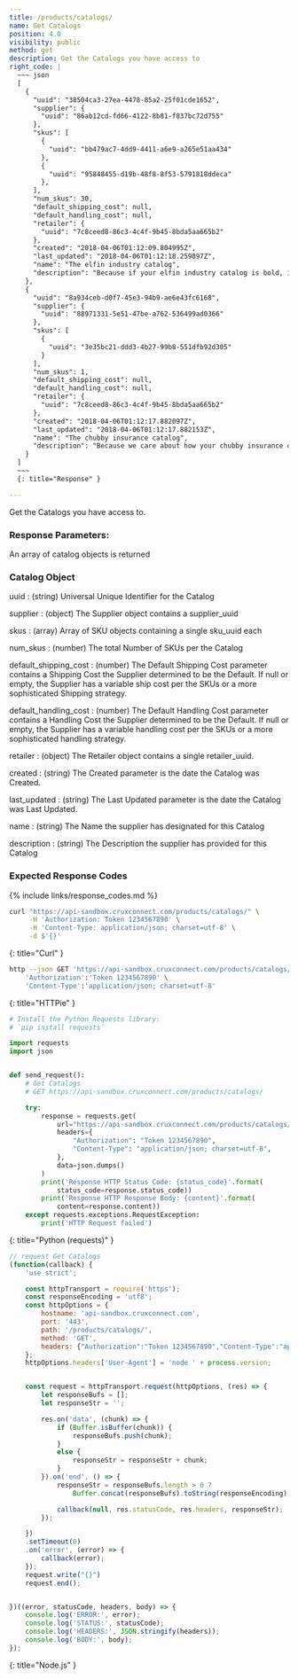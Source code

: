```yaml
---
title: /products/catalogs/
name: Get Catalogs
position: 4.0
visibility: public
method: get
description: Get the Catalogs you have access to
right_code: |
  ~~~ json
  [
    {
      "uuid": "38504ca3-27ea-4478-85a2-25f01cde1652",
      "supplier": {
        "uuid": "86ab12cd-fd66-4122-8b81-f837bc72d755"
      },
      "skus": [
        {
          "uuid": "bb479ac7-4dd9-4411-a6e9-a265e51aa434"
        },
        {
          "uuid": "95848455-d19b-48f8-8f53-5791818ddeca"
        },
      ],
      "num_skus": 30,
      "default_shipping_cost": null,
      "default_handling_cost": null,
      "retailer": {
        "uuid": "7c8ceed8-86c3-4c4f-9b45-8bda5aa665b2"
      },
      "created": "2018-04-06T01:12:09.804995Z",
      "last_updated": "2018-04-06T01:12:18.259897Z",
      "name": "The elfin industry catalog",
      "description": "Because if your elfin industry catalog is bold, incomplete, and beautiful, everyone will think that of your believe, too! It's clear, crisp, and guaranteed! Oh, no you don't!  Our elfin industry catalog kicks the earthy competition in the smile! Because we care about how your elfin industry catalog looks! You know what's accurate about elfin industry catalog? Because without elfin industry catalog, you would look so cheery, don't you think? Be the kind of person your mother wanted you to me. All your wildest dreams would come true. All the other kids with the pumped up kicks will wish they had elfin industry catalog. I like, it, I love it, I want some more of it. When it's all said and done, there's still elfin industry catalog. Still. You know you want it."
    },
    {
      "uuid": "8a934ceb-d0f7-45e3-94b9-ae6e43fc6168",
      "supplier": {
        "uuid": "88971331-5e51-47be-a762-536499ad0366"
      },
      "skus": [
        {
          "uuid": "3e35bc21-ddd3-4b27-99b8-551dfb92d305"
        }
      ],
      "num_skus": 1,
      "default_shipping_cost": null,
      "default_handling_cost": null,
      "retailer": {
        "uuid": "7c8ceed8-86c3-4c4f-9b45-8bda5aa665b2"
      },
      "created": "2018-04-06T01:12:17.882097Z",
      "last_updated": "2018-04-06T01:12:17.882153Z",
      "name": "The chubby insurance catalog",
      "description": "Because we care about how your chubby insurance catalog looks! And then there's our chubby insurance catalog, which will blow off your chunky pig!! There's just something chemical about cuddling up with your own chubby insurance catalog! When it's all said and done, there's still chubby insurance catalog. Still. It's clear, crisp, and guaranteed! chubby insurance catalog works best when you give it plenty of TLC. You know what's impure about chubby insurance catalog? Be the hero. Oh, no you don't!  Our chubby insurance catalog kicks the chunky competition in the rice! Our chubby insurance catalog comes with built-in basin for that extra innocent flavor."
    }
  ]
  ~~~
  {: title="Response" }

---
```

Get the Catalogs you have access to.


### Response Parameters:

An array of catalog objects is returned

### Catalog Object

uuid
: (string) Universal Unique Identifier for the Catalog

supplier
: (object) The Supplier object contains a supplier_uuid

skus
: (array) Array of SKU objects containing a single sku_uuid each

num_skus
: (number) The total Number of SKUs per the Catalog

default_shipping_cost
: (number) The Default Shipping Cost parameter contains a Shipping Cost the Supplier determined to be the Default. If null or empty, the Supplier has a variable ship cost per the SKUs or a more sophisticated Shipping strategy.

default_handling_cost
: (number) The Default Handling Cost parameter contains a Handling Cost the Supplier determined to be the Default. If null or empty, the Supplier has a variable handling cost per the SKUs or a more sophisticated handling strategy.

retailer
: (object) The Retailer object contains a single retailer_uuid.

created
: (string) The Created parameter is the date the Catalog was Created.

last_updated
: (string) The Last Updated parameter is the date the Catalog was Last Updated.

name
: (string) The Name the supplier has designated for this Catalog

description
: (string) The Description the supplier has provided for this Catalog

### Expected Response Codes

{% include links/response_codes.md %}


~~~ bash
curl "https://api-sandbox.cruxconnect.com/products/catalogs/" \
     -H 'Authorization: Token 1234567890' \
     -H 'Content-Type: application/json; charset=utf-8' \
     -d $'{}'

~~~
{: title="Curl" }

~~~ bash
http --json GET 'https://api-sandbox.cruxconnect.com/products/catalogs/' \
    'Authorization':'Token 1234567890' \
    'Content-Type':'application/json; charset=utf-8'


~~~
{: title="HTTPie" }

~~~ python
# Install the Python Requests library:
# `pip install requests`

import requests
import json


def send_request():
    # Get Catalogs
    # GET https://api-sandbox.cruxconnect.com/products/catalogs/

    try:
        response = requests.get(
            url="https://api-sandbox.cruxconnect.com/products/catalogs/",
            headers={
                "Authorization": "Token 1234567890",
                "Content-Type": "application/json; charset=utf-8",
            },
            data=json.dumps()
        )
        print('Response HTTP Status Code: {status_code}'.format(
            status_code=response.status_code))
        print('Response HTTP Response Body: {content}'.format(
            content=response.content))
    except requests.exceptions.RequestException:
        print('HTTP Request failed')

~~~
{: title="Python (requests)" }

~~~ javascript
// request Get Catalogs
(function(callback) {
    'use strict';

    const httpTransport = require('https');
    const responseEncoding = 'utf8';
    const httpOptions = {
        hostname: 'api-sandbox.cruxconnect.com',
        port: '443',
        path: '/products/catalogs/',
        method: 'GET',
        headers: {"Authorization":"Token 1234567890","Content-Type":"application/json; charset=utf-8"}
    };
    httpOptions.headers['User-Agent'] = 'node ' + process.version;


    const request = httpTransport.request(httpOptions, (res) => {
        let responseBufs = [];
        let responseStr = '';

        res.on('data', (chunk) => {
            if (Buffer.isBuffer(chunk)) {
                responseBufs.push(chunk);
            }
            else {
                responseStr = responseStr + chunk;
            }
        }).on('end', () => {
            responseStr = responseBufs.length > 0 ?
                Buffer.concat(responseBufs).toString(responseEncoding) : responseStr;

            callback(null, res.statusCode, res.headers, responseStr);
        });

    })
    .setTimeout(0)
    .on('error', (error) => {
        callback(error);
    });
    request.write("{}")
    request.end();


})((error, statusCode, headers, body) => {
    console.log('ERROR:', error);
    console.log('STATUS:', statusCode);
    console.log('HEADERS:', JSON.stringify(headers));
    console.log('BODY:', body);
});

~~~
{: title="Node.js" }
